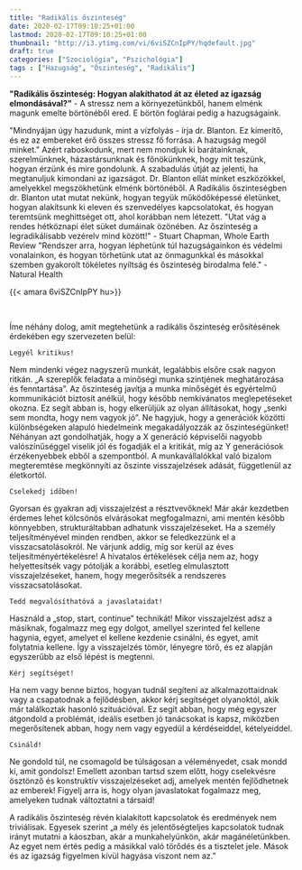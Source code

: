 ```yaml
---
title: "Radikális őszinteség"
date: 2020-02-17T09:10:25+01:00
lastmod: 2020-02-17T09:10:25+01:00
thumbnail: "http://i3.ytimg.com/vi/6viSZCnIpPY/hqdefault.jpg"
draft: true
categories: ["Szociológia", "Pszichológia"]
tags : ["Hazugság", "Őszinteség", "Radikális"]
---
```


**"Radikális őszinteség: Hogyan alakíthatod át az életed az igazság elmondásával?"** - A stressz nem a környezetünkből, hanem elménk magunk emelte börtönéből ered. E börtön foglárai pedig a hazugságaink.

<!--more-->

"Mindnyájan úgy hazudunk, mint a vízfolyás - írja dr. Blanton. Ez kimerítő, és ez az embereket érő összes stressz fő forrása. A hazugság megöl minket." Azért raboskodunk, mert nem mondjuk ki barátainknak, szerelmünknek, házastársunknak és főnökünknek, hogy mit teszünk, hogyan érzünk és mire gondolunk. A szabadulás útját az jelenti, ha megtanuljuk kimondani az igazságot. Dr. Blanton ellát minket eszközökkel, amelyekkel megszökhetünk elménk börtönéből. A Radikális őszinteségben dr. Blanton utat mutat nekünk, hogyan tegyük működőképessé életünket, hogyan alakítsunk ki eleven és szenvedélyes kapcsolatokat, és hogyan teremtsünk meghittséget ott, ahol korábban nem létezett. "Utat vág a rendes hétköznapi élet süket dumáinak özönében. Az őszinteség a legradikálisabb vezérelv mind között!" - Stuart Chapman, Whole Earth Review "Rendszer arra, hogyan léphetünk túl hazugságainkon és védelmi vonalainkon, és hogyan törhetünk utat az önmagunkkal és másokkal szemben gyakorolt tökéletes nyíltság és őszinteség birodalma felé." - Natural Health

{{< amara 6viSZCnIpPY hu>}}

<br />

Íme néhány dolog, amit megtehetünk a radikális őszinteség erősítésének érdekében egy szervezeten belül:

    Legyél kritikus!

Nem mindenki végez nagyszerű munkát, legalábbis elsőre csak nagyon ritkán. „A szereplők feladata a minőségi munka szintjének meghatározása és fenntartása”. Az őszinteség javítja a munka minőségét és egyértelmű kommunikációt biztosít anélkül, hogy később nemkívánatos meglepetéseket okozna. Ez segít abban is, hogy elkerüljük az olyan állításokat, hogy „senki sem mondta, hogy nem vagyok jó”. Ne hagyjuk, hogy a generációk közötti különbségeken alapuló hiedelmeink megakadályozzák az őszinteségünket! Néhányan azt gondolhatják, hogy a X generáció képviselői nagyobb valószínűséggel viselik jól és fogadják el a kritikát, míg az Y generációsok érzékenyebbek ebből a szempontból. A munkavállalókkal való bizalom megteremtése megkönnyíti az őszinte visszajelzések adását, függetlenül az életkortól.

    Cselekedj időben!

Gyorsan és gyakran adj visszajelzést a résztvevőknek! Már akár kezdetben érdemes lehet kölcsönös elvárásokat megfogalmazni, ami mentén később könnyebben, strukturáltabban adhatunk visszajelzéseket. Ha a személy teljesítményével minden rendben, akkor se feledkezzünk el a visszacsatolásokról. Ne várjunk addig, míg sor kerül az éves teljesítményértékelésre! A hivatalos értékelések célja nem az, hogy helyettesítsék vagy pótolják a korábbi, esetleg elmulasztott visszajelzéseket, hanem, hogy megerősítsék a rendszeres visszacsatolásokat.

    Tedd megvalósíthatóvá a javaslataidat!

Használd a „stop, start, continue” technikát! Mikor visszajelzést adsz a másiknak, fogalmazz meg egy dolgot, amellyel szerinted fel kellene hagynia, egyet, amelyet el kellene kezdenie csinálni, és egyet, amit folytatnia kellene. Így a visszajelzés tömör, lényegre törő, és ez alapján egyszerűbb az első lépést is megtenni.

    Kérj segítséget!

Ha nem vagy benne biztos, hogyan tudnál segíteni az alkalmazottaidnak vagy a csapatodnak a fejlődésben, akkor kérj segítséget olyanoktól, akik már találkoztak hasonló szituációval. Ez segít abban, hogy még egyszer átgondold a problémát, ideális esetben jó tanácsokat is kapsz, miközben megerősítenek abban, hogy nem vagy egyedül a kérdéseiddel, kételyeiddel.

    Csináld!

Ne gondold túl, ne csomagold be túlságosan a véleményedet, csak mondd ki, amit gondolsz! Emellett azonban tartsd szem előtt, hogy cselekvésre ösztönző és konstruktív visszajelzéseket adj, amelyek mentén fejlődhetnek az emberek! Figyelj arra is, hogy olyan javaslatokat fogalmazz meg, amelyeken tudnak változtatni a társaid!

A radikális őszinteség révén kialakított kapcsolatok és eredmények nem triviálisak. Egyesek szerint „a mély és jelentőségteljes kapcsolatok tudnak irányt mutatni a káoszban, akár a munkahelyünkön, akár magánéletünkben. Az egyet nem értés pedig a másikkal való törődés és a tisztelet jele. Mások és az igazság figyelmen kívül hagyása viszont nem az.”
